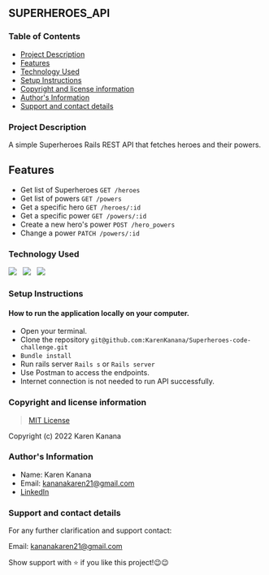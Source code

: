 ## SUPERHEROES_API

### Table of Contents
- [Project Description](#project-description)
- [Features](#features)
- [Technology Used](#technology-used)
- [Setup Instructions](#setup-instructions)
- [Copyright and license information](#copyright-and-license-information)
- [Author's Information](#authors-information)
- [Support and contact details](#support-and-contact-details)


### Project Description
A simple Superheroes Rails REST API that fetches heroes and their powers.

## Features
- Get list of Superheroes
`GET /heroes`
- Get list of powers
`GET /powers`
- Get a specific hero
`GET /heroes/:id`
- Get a specific power
`GET /powers/:id`
- Create a new hero's power
`POST /hero_powers`
- Change a power
`PATCH /powers/:id`


### Technology Used
![](https://img.shields.io/badge/Github-black)&nbsp;&nbsp;&nbsp;![](https://img.shields.io/badge/Ruby-Red)&nbsp;&nbsp;&nbsp;![](https://img.shields.io/badge/Postman-orange)


### Setup Instructions

#### How to run the application locally on your computer.
- Open your terminal.
- Clone the repository `git@github.com:KarenKanana/Superheroes-code-challenge.git`
- `Bundle install`
- Run rails server `Rails s` or `Rails server`
- Use Postman to access the endpoints. 
- Internet connection is not needed to run API successfully.


### Copyright and license information
> [MIT License](https://github.com/KarenKanana/Superheroes-code-challenge/blob/master/License)

Copyright (c) 2022 Karen Kanana


### Author's Information
- Name: Karen Kanana 
- Email: kananakaren21@gmail.com
- [LinkedIn](https://www.linkedin.com/in/karen-kanana-4b8a78205/)



### Support and contact details
For any further clarification and support contact:

Email: kananakaren21@gmail.com

Show support with ⭐️ if you like this project!:wink::wink:


